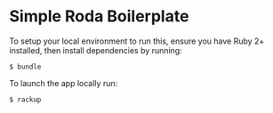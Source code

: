 # Simple Roda Boilerplate

To setup your local environment to run this, ensure you have Ruby 2+ installed,
then install dependencies by running:

```
$ bundle
```

To launch the app locally run:

```
$ rackup
```
